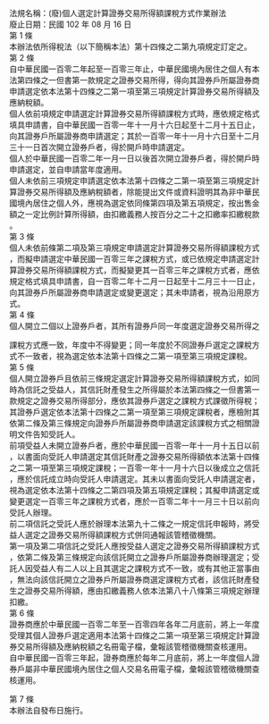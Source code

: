 法規名稱：(廢)個人選定計算證券交易所得額課稅方式作業辦法  
廢止日期：民國 102 年 08 月 16 日  
第 1 條  
本辦法依所得稅法（以下簡稱本法）第十四條之二第九項規定訂定之。  
第 2 條  
自中華民國一百零二年起至一百零三年止，中華民國境內居住之個人有本  
法第四條之一但書第一款規定之證券交易所得，得向其證券戶所屬證券商  
申請選定依本法第十四條之二第一項至第三項規定計算證券交易所得額及  
應納稅額。  
個人依前項規定申請選定計算證券交易所得額課稅方式時，應依規定格式  
填具申請書，自中華民國一百零一年十一月十六日起至十二月十五日止，  
向其證券戶所屬證券商申請選定；其於一百零一年十一月十六日至十二月  
三十一日首次開立證券戶者，得於開戶時申請選定。  
個人於中華民國一百零二年一月一日以後首次開立證券戶者，得於開戶時  
申請選定，並自申請當年度適用。  
個人未依前三項規定申請選定依本法第十四條之二第一項至第三項規定計  
算證券交易所得額及應納稅額者，除能提出文件或資料證明其為非中華民  
國境內居住之個人外，應視為選定依同條第四項及第五項規定，按出售金  
額之一定比例計算所得額，由扣繳義務人按百分之二十之扣繳率扣繳稅款  
。  
第 3 條  
個人未依前條第二項及第三項規定申請選定計算證券交易所得額課稅方式  
，而擬申請選定中華民國一百零三年之課稅方式，或已依規定申請選定計  
算證券交易所得額課稅方式，而擬變更其一百零三年之課稅方式者，應依  
規定格式填具申請書，自一百零二年十二月一日起至十二月三十一日止，  
向其證券戶所屬證券商申請選定或變更選定；其未申請者，視為沿用原方  
式。  
第 4 條  
個人開立二個以上證券戶者，其所有證券戶同一年度選定證券交易所得之  


課稅方式應一致，年度中不得變更；同一年度於不同證券戶選定之課稅方  
式不一致者，視為選定依本法第十四條之二第一項至第三項規定課稅。  
第 5 條  
個人開立證券戶且依前三條規定選定計算證券交易所得額課稅方式，如同  
時為信託之受益人，其信託財產發生之所得屬於本法第四條之一但書第一  
款規定之證券交易所得部分，應依其證券戶選定之課稅方式課徵所得稅；  
其證券戶選定依本法第十四條之二第一項至第三項規定課稅者，應檢附其  
依第二條及第三條規定向證券戶所屬證券商申請選定該課稅方式之相關證  
明文件告知受託人。  
前項受益人未開立證券戶者，應於中華民國一百零一年十一月十五日以前  
，以書面向受託人申請選定其信託財產之證券交易所得額依本法第十四條  
之二第一項至第三項規定課稅；一百零一年十一月十六日以後成立之信託  
，應於信託成立時向受託人申請選定。其未以書面向受託人申請選定者，  
視為選定依本法第十四條之二第四項及第五項規定課稅；其擬申請選定或  
變更選定一百零三年之課稅方式者，應於一百零二年十一月三十日以前向  
受託人辦理。  
前二項信託之受託人應於辦理本法第九十二條之一規定信託申報時，將受  
益人選定之證券交易所得額課稅方式併同通報該管稽徵機關。  
第一項及第二項信託之受託人應按受益人選定之證券交易所得額課稅方式  
，依第二條及第三條規定向該信託開立之證券戶所屬證券商辦理選定；受  
託人因受益人有二人以上且其選定之課稅方式不一致，或有其他正當事由  
，無法向該信託開立之證券戶所屬證券商選定課稅方式者，該信託財產發  
生之證券交易所得額，應由扣繳義務人依本法第八十八條第三項規定辦理  
扣繳。  
第 6 條  
證券商應於中華民國一百零二年至一百零四年各年二月底前，將上一年度  
受理其個人證券戶選定適用本法第十四條之二第一項至第三項規定計算證  
券交易所得額及應納稅額之名冊電子檔，彙報該管稽徵機關查核運用。  
自中華民國一百零三年起，證券商應於每年二月底前，將上一年度個人證  
券戶屬非中華民國境內居住之個人交易名冊電子檔，彙報該管稽徵機關查  
核運用。  


第 7 條  
本辦法自發布日施行。  



